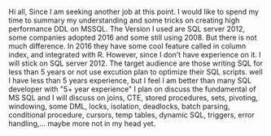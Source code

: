 Hi all,
Since I am seeking another job at this point. I would like to spend my time to summary my understanding and some tricks on creating high performance DDL on MSSQL.
The Version I used are SQL server 2012, some companies adopted 2016 and some still using 2008. But there is not much difference. In 2016 they have some cool feature called in column index, and integrated with R. However, since I don't have experience on it. I will stick on SQL server 2012.
The target audience are those writing SQL for less than 5 years or not use excution plan to optimize their SQL scripts. well I have less than 5 years experience, but I feel I am better than many SQL developer with "5+ year experience"
I plan on discuss the fundamental of MS SQL and I will discuss on joins, CTE, stored procedures, sets, pivoting, windowing, some DML, locks, isolation, deadlocks, batch parsing, conditional procedure, cursors, temp tables, dynamic SQL, triggers, error handling,... maybe more not in my head yet.
